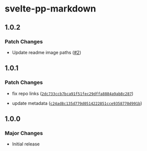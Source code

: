 # svelte-pp-markdown

## 1.0.2

### Patch Changes

- Update readme image paths ([#2](https://github.com/timothycohen/samplekit/pull/2))

## 1.0.1

### Patch Changes

- fix repo links ([`2dc733ccb7bca91f51fec29dffa8884a9ab8c287`](https://github.com/timothycohen/samplekit/commit/2dc733ccb7bca91f51fec29dffa8884a9ab8c287))

- update metadata ([`c24ad8c135d779d0514222851cce9358770d991b`](https://github.com/timothycohen/samplekit/commit/c24ad8c135d779d0514222851cce9358770d991b))

## 1.0.0

### Major Changes

- Initial release
